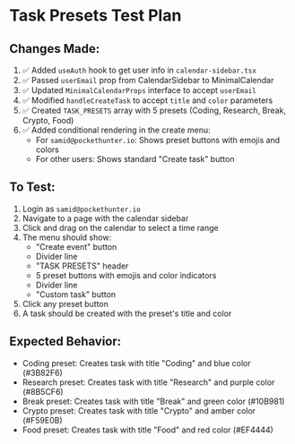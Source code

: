 # Task Presets Test Plan

## Changes Made:
1. ✅ Added `useAuth` hook to get user info in `calendar-sidebar.tsx`
2. ✅ Passed `userEmail` prop from CalendarSidebar to MinimalCalendar
3. ✅ Updated `MinimalCalendarProps` interface to accept `userEmail`
4. ✅ Modified `handleCreateTask` to accept `title` and `color` parameters
5. ✅ Created `TASK_PRESETS` array with 5 presets (Coding, Research, Break, Crypto, Food)
6. ✅ Added conditional rendering in the create menu:
   - For `samid@pockethunter.io`: Shows preset buttons with emojis and colors
   - For other users: Shows standard "Create task" button

## To Test:
1. Login as `samid@pockethunter.io`
2. Navigate to a page with the calendar sidebar
3. Click and drag on the calendar to select a time range
4. The menu should show:
   - "Create event" button
   - Divider line
   - "TASK PRESETS" header
   - 5 preset buttons with emojis and color indicators
   - Divider line
   - "Custom task" button
5. Click any preset button
6. A task should be created with the preset's title and color

## Expected Behavior:
- Coding preset: Creates task with title "Coding" and blue color (#3B82F6)
- Research preset: Creates task with title "Research" and purple color (#8B5CF6)
- Break preset: Creates task with title "Break" and green color (#10B981)
- Crypto preset: Creates task with title "Crypto" and amber color (#F59E0B)
- Food preset: Creates task with title "Food" and red color (#EF4444)